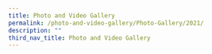 ```yaml
---
title: Photo and Video Gallery
permalink: /photo-and-video-gallery/Photo-Gallery/2021/
description: ""
third_nav_title: Photo and Video Gallery
---
```

